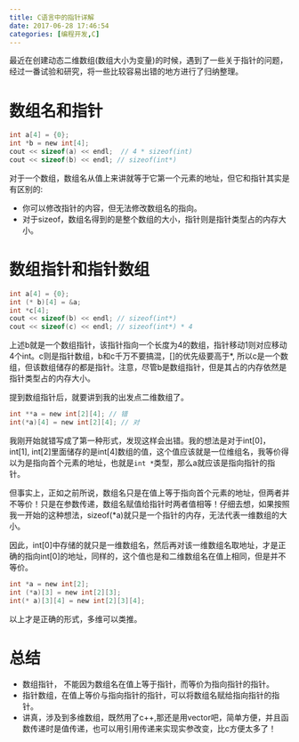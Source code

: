 ```yaml
---
title: C语言中的指针详解
date: 2017-06-28 17:46:54
categories: [编程开发,C]
---
```


最近在创建动态二维数组(数组大小为变量)的时候，遇到了一些关于指针的问题，经过一番试验和研究，将一些比较容易出错的地方进行了归纳整理。

# 数组名和指针
```c
int a[4] = {0};
int *b = new int[4];
cout << sizeof(a) << endl;  // 4 * sizeof(int)
cout << sizeof(b) << endl; // sizeof(int*)
```
<!-- more -->
对于一个数组，数组名从值上来讲就等于它第一个元素的地址，但它和指针其实是有区别的:

- 你可以修改指针的内容，但无法修改数组名的指向。
- 对于sizeof，数组名得到的是整个数组的大小，指针则是指针类型占的内存大小。

# 数组指针和指针数组
```c
int a[4] = {0};
int (* b)[4] = &a;
int *c[4];
cout << sizeof(b) << endl; // sizeof(int*)
cout << sizeof(c) << endl; // sizeof(int*) * 4
```
上述b就是一个数组指针，该指针指向一个长度为4的数组，指针移动1则对应移动4个int。c则是指针数组，b和c千万不要搞混，[]的优先级要高于\*, 所以c是一个数组，但该数组储存的都是指针。注意，尽管b是数组指针，但是其占的内存依然是指针类型占的内存大小。


提到数组指针后，就要讲到我的出发点二维数组了。
```c
int **a = new int[2][4]; // 错
int(*a)[4] = new int[2][4]; // 对
```
我刚开始就错写成了第一种形式，发现这样会出错。我的想法是对于int[0]，int[1], int[2]里面储存的是int[4]数组的值，这个值应该就是一位维组名，我等价得以为是指向首个元素的地址，也就是``int *``类型，那么a就应该是指向指针的指针。

但事实上，正如之前所说，数组名只是在值上等于指向首个元素的地址，但两者并不等价！只是在参数传递，数组名赋值给指针时两者值相等！仔细去想，如果按照我一开始的这种想法，sizeof(\*a)就只是一个指针的内存，无法代表一维数组的大小。

因此，int[0]中存储的就只是一维数组名，然后再对该一维数组名取地址，才是正确的指向int[0]的地址，同样的，这个值也是和二维数组名在值上相同，但是并不等价。

```c
int *a = new int[2];
int (*a)[3] = new int[2][3];
int(* a)[3][4] = new int[2][3][4];
```
以上才是正确的形式，多维可以类推。

# 总结
- 数组指针， 不能因为数组名在值上等于指针，而等价为指向指针的指针。
- 指针数组，在值上等价与指向指针的指针，可以将数组名赋给指向指针的指针。
- 讲真，涉及到多维数组，既然用了c++,那还是用vector吧，简单方便，并且函数传递时是值传递，也可以用引用传递来实现实参改变，比c方便太多了！


